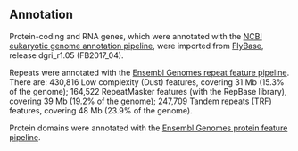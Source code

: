 Annotation
----------

Protein-coding and RNA genes, which were annotated with the [NCBI
eukaryotic genome annotation
pipeline](https://www.ncbi.nlm.nih.gov/genome/annotation_euk/process/),
were imported from [FlyBase](https://www.flybase.org/), release
dgri\_r1.05 (FB2017\_04).

Repeats were annotated with the [Ensembl Genomes repeat feature
pipeline](https://metazoa.ensembl.org/info/genome/annotation/repeat_features.html). There
are: 430,816 Low complexity (Dust) features, covering 31 Mb (15.3% of
the genome); 164,522 RepeatMasker features (with the RepBase library),
covering 39 Mb (19.2% of the genome); 247,709 Tandem repeats (TRF)
features, covering 48 Mb (23.9% of the genome).

Protein domains were annotated with the [Ensembl Genomes protein feature
pipeline](https://metazoa.ensembl.org/info/genome/annotation/protein_features.html).
